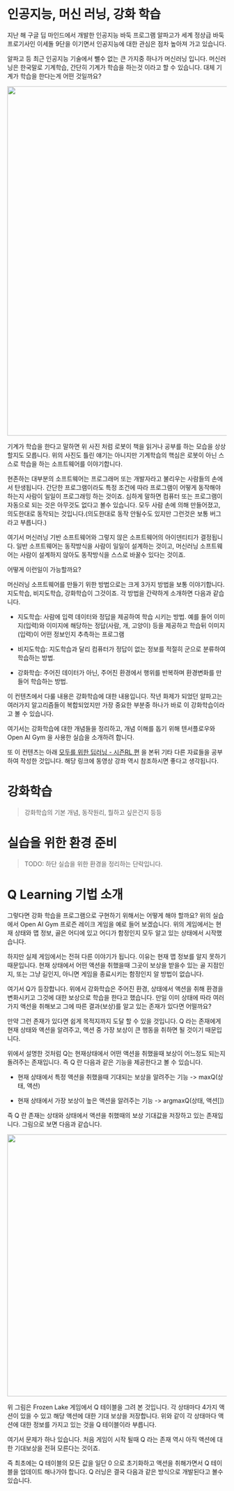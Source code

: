# 인공지능, 머신 러닝, 강화 학습

지난 해 구글 딥 마인드에서 개발한 인공지능 바둑 프로그램 알파고가 세계 정상급 바둑 프로기사인 이세돌 9단을 이기면서 인공지능에 대한 관심은 점차 높아져 가고 있습니다.

알파고 등 최근 인공지능 기술에서 뺄수 없는 큰 가지중 하나가 머신러닝 입니다. 머신러닝은 한국말로 기계학습, 간단히 기계가 학습을 하는것 이라고 할 수 있습니다. 대체 기계가 학습을 한다는게 어떤 것일까요?

<img src="http://postfiles8.naver.net/MjAxNzAyMTdfMTE1/MDAxNDg3MzEzNDczODcw.AJBfGCBNXh7f1gR3Q8cio-UNkhGwfpcIhD3xAocclR0g.L-lhAgLtKKIA9WhQlboN2-et_aJLg46KJprr4TYwHnwg.JPEG.akj61300/ml-sample01.jpg?type=w2" width="800px" />

기계가 학습을 한다고 말하면 위 사진 처럼 로봇이 책을 읽거나 공부를 하는 모습을 상상 할지도 모릅니다. 위의 사진도 틀린 얘기는 아니지만 기계학습의 핵심은 로봇이 아닌 스스로 학습을 하는 소프트웨어를 이야기합니다.

현존하는 대부분의 소프트웨어는 프로그래머 또는 개발자라고 불리우는 사람들의 손에서 탄생됩니다. 간단한 프로그램이라도 특정 조건에 따라 프로그램이 어떻게 동작해야 하는지 사람이 일일이 프로그래밍 하는 것이죠. 심하게 말하면 컴퓨터 또는 프로그램이 자동으로 되는 것은 아무것도 없다고 볼수 있습니다. 모두 사람 손에 의해 만들어졌고, 의도한대로 동작되는 것입니다.(의도한대로 동작 안될수도 있지만 그런것은 보통 버그라고 부릅니다.) 

여기서 머신러닝 기반 소프트웨어와 그렇지 않은 소프트웨어의 아이덴티티가 결정됩니다. 일반 소프트웨어는 동작방식을 사람이 일일이 설계하는 것이고, 머신러닝 소프트웨어는 사람이 설계하지 않아도 동작방식을 스스로 바꿀수 있다는 것이죠.

어떻게 이런일이 가능할까요?

머신러닝 소프트웨어를 만들기 위한 방법으로는 크게 3가지 방법을 보통 이야기합니다. 지도학습, 비지도학습, 강화학습이 그것이죠. 각 방법을 간략하게 소개하면 다음과 같습니다.

* 지도학습: 사람에 입력 데이터와 정답을 제공하여 학습 시키는 방법. 예를 들어 이미지(입력)와 이미지에 해당하는 정답(사람, 개, 고양이) 등을 제공하고 학습뒤 이미지(입력)이 어떤 정보인지 추측하는 프로그램
 
* 비지도학습: 지도학습과 달리 컴퓨터가 정답이 없는 정보를 적절히 군으로 분류하여 학습하는 방법.

* 강화학습: 주어진 데이터가 아닌, 주어진 환경에서 행위를 반복하며 환경변화를 만들어 학습하는 방법.

이 컨텐츠에서 다룰 내용은 강화학습에 대한 내용입니다. 작년 화제가 되었던 알파고는 여러가지 알고리즘들이 복합되었지만 가장 중요한 부분중 하나가 바로 이 강화학습이라고 볼 수 있습니다.

여기서는 강화학습에 대한 개념들을 정리하고, 개념 이해를 돕기 위해 텐서플로우와 Open AI Gym 을 사용한 실습을 소개하려 합니다.

또 이 컨텐츠는 아래 [모두를 위한 딥러닝 - 시즌RL 편](http://hunkim.github.io/ml/) 을 본뒤 기타 다른 자료들을 공부하여 작성한 것입니다. 해당 링크에 동영상 강좌 역시 참조하시면 좋다고 생각됩니다.

# 강화학습

> 강화학습의 기본 개념, 동작원리, 뭘하고 싶은건지 등등


# 실습을 위한 환경 준비

> TODO: 하단 실습을 위한 환경을 정리하는 단락입니다.



# Q Learning 기법 소개 

그렇다면 강화 학습을 프로그램으로 구현하기 위해서는 어떻게 해야 할까요? 위의 실습에서 Open AI Gym 프로즌 레이크 게임을 예로 들어 보겠습니다. 위의 게임에서는 현재 상태와 맵 정보, 골은 어디에 있고 어디가 함정인지 모두 알고 있는 상태에서 시작했습니다. 

하지만 실제 게임에서는 전혀 다른 이야기가 됩니다. 이유는 현재 맵 정보를 알지 못하기 때문입니다. 현재 상태에서 어떤 액션을 취했을때 그곳이 보상을 받을수 있는 골 지점인지, 또는 그냥 길인지, 아니면 게임을 종료시키는 함정인지 알 방법이 없습니다. 

여기서 Q가 등장합니다. 위에서 강화학습은 주어진 환경, 상태에서 액션을 취해 환경을 변화시키고 그것에 대한 보상으로 학습을 한다고 했습니다. 만일 이미 상태에 따라 여러가지 액션을 취해보고 그에 따른 결과(보상)를 알고 있는 존재가 있다면 어떨까요?

만약 그런 존재가 있다면 쉽게 목적지까지 도달 할 수 있을 것입니다. Q 라는 존재에게 현재 상태와 액션을 알려주고, 액션 중 가장 보상이 큰 행동을 취하면 될 것이기 때문입니다. 

위에서 설명한 것처럼 Q는 현재상태에서 어떤 액션을 취했을때 보상이 어느정도 되는지 돌려주는 존재입니다. 즉 Q 란 다음과 같은 기능을 제공한다고 볼 수 있습니다.

* 현재 상태에서 특정 액션을 취했을때 기대되는 보상을 알려주는 기능 -> maxQ(상태, 액션)

* 현재 상태에서 가장 보상이 높은 액션을 알려주는 기능 -> argmaxQ(상태, 액션[])

즉 Q 란 존재는 상태와 상태에서 액션을 취했때의 보상 기대값을 저장하고 있는 존재입니다. 그림으로 보면 다음과 같습니다.

<img src="http://postfiles15.naver.net/MjAxNzAyMTdfMTY4/MDAxNDg3MzE5MDkzNTg1.ZlG7qdOAM3U3njCjZIpEm0Si7hTFzR0Wkk3TGRoYGtQg.SkvMMDHur3Yp4uN6Dm0kyKMI_ba6rTcllpjJtaCzjykg.PNG.akj61300/q.png?type=w2" width="600px"/>  

위 그림은 Frozen Lake 게임에서 Q 테이블을 그려 본 것입니다. 각 상태마다 4가지 액션이 있을 수 있고 해당 액션에 대한 기대 보상을 저장합니다. 위와 같이 각 상태마다 액션에 대한 정보를 가지고 있는 것을 Q 테이블이라 부릅니다.

여기서 문제가 하나 있습니다. 처음 게임이 시작 될때 Q 라는 존재 역시 아직 액션에 대한 기대보상을 전혀 모른다는 것이죠. 

즉 최초에는 Q 테이블의 모든 값을 일단 0 으로 초기화하고 액션을 취해가면서 Q 테이블을 업데이트 해나가야 합니다. Q 러닝은 결국 다음과 같은 방식으로 개발된다고 볼수 있습니다.

 


 
